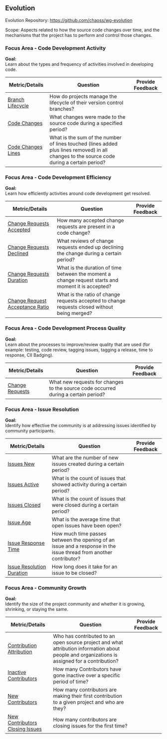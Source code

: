 ## Evolution
Evolution Repository: https://github.com/chaoss/wg-evolution

Scope: Aspects related to how the source code changes over time, and the mechanisms that the project has to perform and control those changes.

### Focus Area - Code Development Activity

**Goal:**  
Learn about the types and frequency of activities involved in developing code.

<div>
<table>
  <thead><tr><th>Metric/Details</th><th>Question</th><th>Provide Feedback</th></tr></thead>
<tbody>
  <tr><td><a href="https://chaoss.community/metric-branch-lifecycle/">Branch Lifecycle</a></td><td>How do projects manage the lifecycle of their version control branches?</td><td></td></tr>
  <tr><td><a href="https://chaoss.community/metric-code-changes/">Code Changes</a></td><td>What changes were made to the source code during a specified period?</td><td></td></tr>
  <tr><td><a href="https://chaoss.community/metric-code-changes-lines/">Code Changes Lines</a></td><td>What is the sum of the number of lines touched (lines added plus lines removed) in all changes to the source code during a certain period?</td><td></td></tr>
</tbody>
</table>
</div>

### Focus Area - Code Development Efficiency

**Goal:**  
Learn how efficiently activities around code development get resolved.

<div>
<table>
  <thead><tr><th>Metric/Details</th><th>Question</th><th>Provide Feedback</th></tr></thead>
<tbody>
  <tr><td><a href="https://chaoss.community/metric-change-requests-accepted/ ">Change Requests Accepted</a></td><td>How many accepted change requests are present in a code change?</td><td></td></tr>
  <tr><td><a href="https://chaoss.community/metric-change-requests-declined/">Change Requests Declined</a></td><td>What reviews of change requests ended up declining the change during a certain period?</td><td></td></tr>
  <tr><td><a href="https://chaoss.community/metric-change-requests-duration/">Change Requests Duration</a></td><td>What is the duration of time between the moment a change request starts and moment it is accepted?</td><td></td></tr>
  <tr><td><a href="https://chaoss.community/metric-change-request-acceptance-ratio/">Change Request Acceptance Ratio</a></td><td>What is the ratio of change requests accepted to change requests closed without being merged?</td><td></td></tr>
</tbody>
</table>
</div>

### Focus Area - Code Development Process Quality

**Goal:**  
Learn about the processes to improve/review quality that are used (for example: testing, code review, tagging issues, tagging a release, time to response, CII Badging).

<div>
<table>
  <thead><tr><th>Metric/Details</th><th>Question</th><th>Provide Feedback</th></tr></thead>
<tbody>
  <tr><td><a href="https://chaoss.community/metric-change-requests/">Change Requests</a></td><td>What new requests for changes to the source code occurred during a certain period?</td><td></td></tr>
</tbody>
</table>
</div>

### Focus Area - Issue Resolution

**Goal:**  
Identify how effective the community is at addressing issues identified by community participants.

<div>
<table>
  <thead><tr><th>Metric/Details</th><th>Question</th><th>Provide Feedback</th></tr></thead>
<tbody>
  <tr><td><a href="https://chaoss.community/metric-issues-new/">Issues New</a></td><td>What are the number of new issues created during a certain period?</td><td></td></tr>
  <tr><td><a href="https://chaoss.community/metric-issues-active/">Issues Active</a></td><td>What is the count of issues  that showed activity during a certain period?</td><td></td></tr>
  <tr><td><a href="https://chaoss.community/metric-issues-closed/">Issues Closed</a></td><td>What is the count of issues that were closed during a certain period?</td><td></td></tr>
  <tr><td><a href="https://chaoss.community/metric-issue-age/">Issue Age</a></td><td>What is the average time that open issues have been open?</td><td></td></tr>
  <tr><td><a href="https://chaoss.community/metric-issue-response-time/">Issue Response Time</a></td><td>How much time passes between the opening of an issue and a response in the issue thread from another contributor?</td><td></td></tr>
  <tr><td><a href="https://chaoss.community/metric-issue-resolution-duration/">Issue Resolution Duration</a></td><td>How long does it take for an issue to be closed?</td><td></td></tr>
</tbody>
</table>
</div>

### Focus Area - Community Growth

**Goal:**  
Identify the size of the project community and whether it is growing, shrinking, or staying the same.

<div>
<table>
  <thead><tr><th>Metric/Details</th><th>Question</th><th>Provide Feedback</th></tr></thead>
<tbody>
  <tr><td><a href="https://chaoss.community/metric-contribution-attribution/">Contribution Attribution</a></td><td>Who has contributed to an open source project and what attribution information about people and organizations is assigned for a contribution?</td><td></td></tr>
  <tr><td><a href="https://chaoss.community/metric-inactive-contributors/">Inactive Contributors</a></td><td>How many Contributors have gone inactive over a specific period of time?</td><td></td></tr>
  <tr><td><a href="https://chaoss.community/metric-new-contributors/">New Contributors</a></td><td>How many contributors are making their first contribution to a given project and who are they?</td><td></td></tr>
  <tr><td><a href="https://chaoss.community/metric-new-contributors-closing-issues/">New Contributors Closing Issues</a></td><td>How many contributors are closing issues for the first time?</td><td></td></tr>
</tbody>
</table>
</div>
